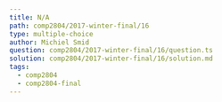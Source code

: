 ```yaml
---
title: N/A
path: comp2804/2017-winter-final/16
type: multiple-choice
author: Michiel Smid
question: comp2804/2017-winter-final/16/question.ts
solution: comp2804/2017-winter-final/16/solution.md
tags:
  - comp2804
  - comp2804-final
---
```

